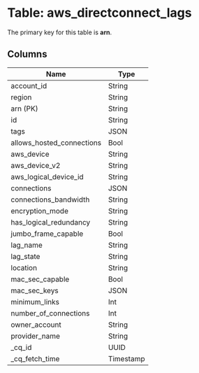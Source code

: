 # Table: aws_directconnect_lags


The primary key for this table is **arn**.


## Columns
| Name          | Type          |
| ------------- | ------------- |
|account_id|String|
|region|String|
|arn (PK)|String|
|id|String|
|tags|JSON|
|allows_hosted_connections|Bool|
|aws_device|String|
|aws_device_v2|String|
|aws_logical_device_id|String|
|connections|JSON|
|connections_bandwidth|String|
|encryption_mode|String|
|has_logical_redundancy|String|
|jumbo_frame_capable|Bool|
|lag_name|String|
|lag_state|String|
|location|String|
|mac_sec_capable|Bool|
|mac_sec_keys|JSON|
|minimum_links|Int|
|number_of_connections|Int|
|owner_account|String|
|provider_name|String|
|_cq_id|UUID|
|_cq_fetch_time|Timestamp|